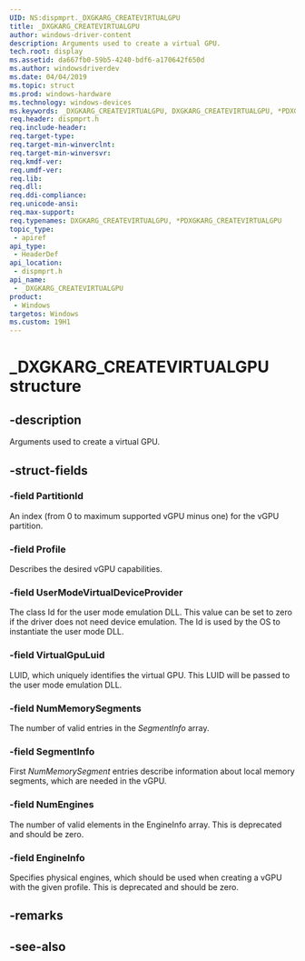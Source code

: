 ```yaml
---
UID: NS:dispmprt._DXGKARG_CREATEVIRTUALGPU
title: _DXGKARG_CREATEVIRTUALGPU
author: windows-driver-content
description: Arguments used to create a virtual GPU.
tech.root: display
ms.assetid: da667fb0-59b5-4240-bdf6-a170642f650d
ms.author: windowsdriverdev
ms.date: 04/04/2019 
ms.topic: struct
ms.prod: windows-hardware
ms.technology: windows-devices
ms.keywords: _DXGKARG_CREATEVIRTUALGPU, DXGKARG_CREATEVIRTUALGPU, *PDXGKARG_CREATEVIRTUALGPU, 
req.header: dispmprt.h
req.include-header:
req.target-type:
req.target-min-winverclnt: 
req.target-min-winversvr:
req.kmdf-ver:
req.umdf-ver:
req.lib:
req.dll:
req.ddi-compliance:
req.unicode-ansi:
req.max-support:
req.typenames: DXGKARG_CREATEVIRTUALGPU, *PDXGKARG_CREATEVIRTUALGPU
topic_type: 
 - apiref
api_type: 
 - HeaderDef
api_location: 
 - dispmprt.h
api_name: 
 - _DXGKARG_CREATEVIRTUALGPU
product: 
 - Windows
targetos: Windows
ms.custom: 19H1
---
```


# _DXGKARG_CREATEVIRTUALGPU structure

## -description

Arguments used to create a virtual GPU.

## -struct-fields

### -field PartitionId

An index (from 0 to maximum supported vGPU minus one) for the vGPU partition.

### -field Profile

Describes the desired vGPU capabilities.

### -field UserModeVirtualDeviceProvider

The class Id for the user mode emulation DLL. This value can be set to zero if the driver does not need device emulation. The Id is used by the OS to instantiate the user mode DLL.

### -field VirtualGpuLuid

LUID, which uniquely identifies the virtual GPU. This LUID will be passed to the user mode emulation DLL.

### -field NumMemorySegments

The number of valid entries in the *SegmentInfo* array.

### -field SegmentInfo

First *NumMemorySegment* entries describe information about local memory segments, which are needed in the vGPU.

### -field NumEngines

The number of valid elements in the EngineInfo array.  This is deprecated and should be zero.

### -field EngineInfo
 
Specifies physical engines, which should be used when creating a vGPU with the given profile. This is deprecated and should be zero.

## -remarks

## -see-also

